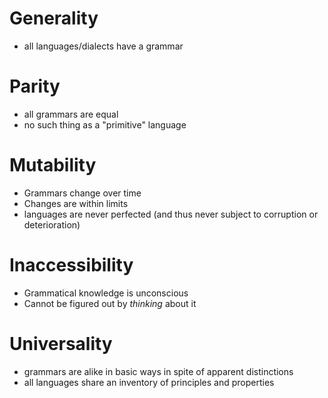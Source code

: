 # Generality
- all languages/dialects have a grammar
# Parity
- all grammars are equal
- no such thing as a "primitive" language
# Mutability
- Grammars change over time
- Changes are within limits
- languages are never perfected (and thus never subject to corruption or deterioration)
# Inaccessibility
- Grammatical knowledge is unconscious
- Cannot be figured out by *thinking* about it
# Universality
- grammars are alike in basic ways in spite of apparent distinctions
- all languages share an inventory of principles and properties